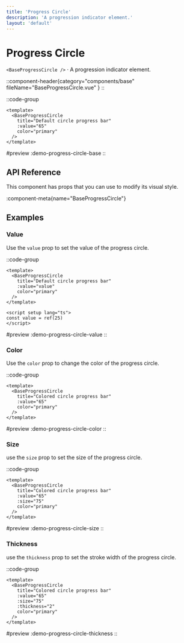 ```yaml
---
title: 'Progress Circle'
description: 'A progression indicator element.'
layout: 'default'
---
```


# Progress Circle

`<BaseProgressCircle />` · A progression indicator element.

::component-header{category="components/base" fileName="BaseProgressCircle.vue" }
::

::code-group

```vue [DemoProgressCircleBase.vue]
<template>
  <BaseProgressCircle
    title="Default circle progress bar"
    :value="65"
    color="primary"
  />
</template>
```

#preview
:demo-progress-circle-base
::

## API Reference

This component has props that you can use to modify its visual style.

:component-meta{name="BaseProgressCircle"}

## Examples

### Value

Use the `value` prop to set the value of the progress circle.

::code-group

```vue [DemoProgressCircleValue.vue]
<template>
  <BaseProgressCircle
    title="Default circle progress bar"
    :value="value"
    color="primary"
  />
</template>

<script setup lang="ts">
const value = ref(25)
</script>
```

#preview
:demo-progress-circle-value
::

### Color

Use the `color` prop to change the color of the progress circle.

::code-group

```vue [DemoProgressCircleColor.vue]
<template>
  <BaseProgressCircle
    title="Colored circle progress bar"
    :value="65"
    color="primary"
  />
</template>
```

#preview
:demo-progress-circle-color
::

### Size

use the `size` prop to set the size of the progress circle.

::code-group

```vue [DemoProgressCircleSize.vue]
<template>
  <BaseProgressCircle
    title="Colored circle progress bar"
    :value="65"
    :size="75"
    color="primary"
  />
</template>
```

#preview
:demo-progress-circle-size
::

### Thickness

use the `thickness` prop to set the stroke width of the progress circle.

::code-group

```vue [DemoProgressCircleThickness.vue]
<template>
  <BaseProgressCircle
    title="Colored circle progress bar"
    :value="65"
    :size="75"
    :thickness="2"
    color="primary"
  />
</template>
```

#preview
:demo-progress-circle-thickness
::